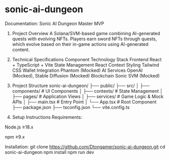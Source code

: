 # sonic-ai-dungeon

Documentation: Sonic AI Dungeon Master MVP
1. Project Overview
A Solana/SVM-based game combining AI-generated quests with evolving NFTs. Players earn sword NFTs through quests, which evolve based on their in-game actions using AI-generated content.

2. Technical Specifications
Component	Technology Stack
Frontend	React + TypeScript + Vite
State Management	React Context
Styling	Tailwind CSS
Wallet Integration	Phantom (Mocked)
AI Services	OpenAI (Mocked), Stable Diffusion (Mocked)
Blockchain	Sonic SVM (Mocked)

4. Project Structure
sonic-ai-dungeon/
├── public/
├── src/
│   ├── components/      # UI Components
│   ├── contexts/        # State Management
│   ├── pages/           # Application Views
│   ├── services/        # Game Logic & Mock APIs
│   ├── main.tsx         # Entry Point
│   └── App.tsx          # Root Component
├── package.json
├── tsconfig.json
└── vite.config.ts
5. Setup Instructions
Requirements:

Node.js ≥18.x

npm ≥9.x

Installation:
git clone https://github.com/Dtongamer/sonic-ai-dungeon.git
cd sonic-ai-dungeon
npm install
npm run dev
